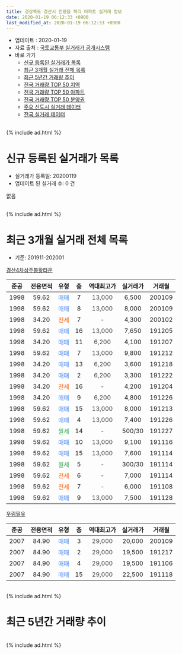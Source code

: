 ```yaml
---
title: 경상북도 경산시 진량읍 북리 아파트 실거래 정보
date: 2020-01-19 06:12:33 +0900
last_modified_at: 2020-01-19 06:12:33 +0900
---
```


* 업데이트 : 2020-01-19
* 자료 출처 : [국토교통부 실거래가 공개시스템](http://rt.molit.go.kr)
* 바로 가기
    * [신규 등록된 실거래가 목록](#신규-등록된-실거래가-목록)
    * [최근 3개월 실거래 전체 목록](#최근-3개월-실거래-전체-목록)
    * [최근 5년간 거래량 추이](#최근-5년간-거래량-추이)
    * [전국 거래량 TOP 50 지역](https://apt-info.github.io/apt-trade-info/최근-3개월-전국에서-가장-거래가-많이-발생한-지역)
    * [전국 거래량 TOP 50 아파트](https://apt-info.github.io/apt-trade-info/최근-3개월-전국에서-가장-거래가-많이-발생한-아파트)
    * [전국 거래량 TOP 50 분양권](https://apt-info.github.io/apt-trade-info/최근-3개월-전국에서-가장-거래가-많이-발생한-분양권)
    * [주요 신도시 실거래 데이터](https://apt-info.github.io/apt-trade-info/주요-신도시)
    * [전국 실거래 데이터](https://apt-info.github.io/apt-trade-info/전국)
<br>
{% include ad.html %}
<br>

# 신규 등록된 실거래가 목록
* 실거래가 등록일: 20200119
* 업데이트 된 실거래 수: 0 건

없음

<br>
{% include ad.html %}
<br>

# 최근 3개월 실거래 전체 목록
* 기준: 201911-202001


[경산4차삼주봉황타운](https://search.naver.com/search.naver?query=%EA%B2%BD%EC%83%81%EB%B6%81%EB%8F%84+%EA%B2%BD%EC%82%B0%EC%8B%9C+%EC%A7%84%EB%9F%89%EC%9D%8D+%EB%B6%81%EB%A6%AC+%EA%B2%BD%EC%82%B04%EC%B0%A8%EC%82%BC%EC%A3%BC%EB%B4%89%ED%99%A9%ED%83%80%EC%9A%B4)

|준공|전용면적|유형|층|역대최고가|실거래가|거래월|
|:---:|:---:|:---:|:---:|:---:|:---:|:---:|
|1998|59.62|<span style="color:#4285f3">매매</span>|7|<span style="color:#444444">13,000</span>|6,500|200109|
|1998|59.62|<span style="color:#4285f3">매매</span>|8|<span style="color:#444444">13,000</span>|8,000|200109|
|1998|34.20|<span style="color:#ff5a00">전세</span>|7|<span style="color:#444444">-</span>|4,300|200102|
|1998|59.62|<span style="color:#4285f3">매매</span>|16|<span style="color:#444444">13,000</span>|7,650|191205|
|1998|34.20|<span style="color:#4285f3">매매</span>|11|<span style="color:#444444">6,200</span>|4,100|191207|
|1998|59.62|<span style="color:#4285f3">매매</span>|7|<span style="color:#444444">13,000</span>|9,800|191212|
|1998|34.20|<span style="color:#4285f3">매매</span>|13|<span style="color:#444444">6,200</span>|3,600|191218|
|1998|34.20|<span style="color:#4285f3">매매</span>|2|<span style="color:#444444">6,200</span>|3,300|191222|
|1998|34.20|<span style="color:#ff5a00">전세</span>|16|<span style="color:#444444">-</span>|4,200|191204|
|1998|34.20|<span style="color:#4285f3">매매</span>|9|<span style="color:#444444">6,200</span>|4,800|191226|
|1998|59.62|<span style="color:#4285f3">매매</span>|15|<span style="color:#444444">13,000</span>|8,000|191213|
|1998|59.62|<span style="color:#4285f3">매매</span>|4|<span style="color:#444444">13,000</span>|7,400|191226|
|1998|59.62|<span style="color:#34a853">월세</span>|14|<span style="color:#444444">-</span>|500/30|191227|
|1998|59.62|<span style="color:#4285f3">매매</span>|10|<span style="color:#444444">13,000</span>|9,100|191116|
|1998|59.62|<span style="color:#4285f3">매매</span>|15|<span style="color:#444444">13,000</span>|7,600|191114|
|1998|59.62|<span style="color:#34a853">월세</span>|5|<span style="color:#444444">-</span>|300/30|191114|
|1998|59.62|<span style="color:#ff5a00">전세</span>|6|<span style="color:#444444">-</span>|7,000|191114|
|1998|59.62|<span style="color:#ff5a00">전세</span>|7|<span style="color:#444444">-</span>|6,000|191108|
|1998|59.62|<span style="color:#4285f3">매매</span>|9|<span style="color:#444444">13,000</span>|7,500|191128|

[우림필유](https://search.naver.com/search.naver?query=%EA%B2%BD%EC%83%81%EB%B6%81%EB%8F%84+%EA%B2%BD%EC%82%B0%EC%8B%9C+%EC%A7%84%EB%9F%89%EC%9D%8D+%EB%B6%81%EB%A6%AC+%EC%9A%B0%EB%A6%BC%ED%95%84%EC%9C%A0)

|준공|전용면적|유형|층|역대최고가|실거래가|거래월|
|:---:|:---:|:---:|:---:|:---:|:---:|:---:|
|2007|84.90|<span style="color:#4285f3">매매</span>|3|<span style="color:#444444">29,000</span>|20,000|200109|
|2007|84.90|<span style="color:#4285f3">매매</span>|2|<span style="color:#444444">29,000</span>|19,500|191217|
|2007|84.90|<span style="color:#4285f3">매매</span>|4|<span style="color:#444444">29,000</span>|19,500|191106|
|2007|84.90|<span style="color:#4285f3">매매</span>|15|<span style="color:#444444">29,000</span>|22,500|191118|


<br>
{% include ad.html %}
<br>

# 최근 5년간 거래량 추이


<div style="width:100%;">
    <canvas id="deal_progress" height="200"></canvas>
</div>

<script>
new Chart(document.getElementById("deal_progress"), {
    type: 'line',
    data: {
        labels: ['201501','201502','201503','201504','201505','201506','201507','201508','201509','201510','201511','201512','201601','201602','201603','201604','201605','201606','201607','201608','201609','201610','201611','201612','201701','201702','201703','201704','201705','201706','201707','201708','201709','201710','201711','201712','201801','201802','201803','201804','201805','201806','201807','201808','201809','201810','201811','201812','201901','201902','201903','201904','201905','201906','201907','201908','201909','201910','201911','201912','202001'],
        datasets: [{
            label: '매매',
            pointRadius: 1,
            data: [16, 14, 27, 15, 16, 11, 9, 12, 12, 9, 12, 7, 11, 6, 5, 11, 7, 10, 6, 6, 11, 9, 8, 5, 6, 8, 11, 4, 10, 3, 7, 17, 18, 4, 6, 4, 6, 4, 13, 9, 2, 5, 7, 4, 7, 9, 4, 5, 5, 6, 9, 5, 4, 8, 11, 10, 4, 7, 5, 9, 3],
            borderColor: "rgba(255, 201, 14, 1)",
            backgroundColor: "rgba(255, 201, 14, 0.5)",
            fill: false,
            lineTension: 0
        },{
            label: '전월세',
            pointRadius: 1,
            data: [9, 4, 6, 4, 3, 5, 8, 3, 3, 5, 4, 4, 9, 5, 4, 2, 8, 7, 3, 5, 8, 5, 4, 7, 4, 4, 5, 2, 1, 4, 2, 4, 2, 1, 1, 2, 1, 4, 5, 4, 3, 5, 2, 3, 3, 4, 4, 3, 8, 3, 3, 11, 5, 6, 4, 3, 3, 2, 3, 2, 1],
            borderColor: "rgba(0, 141, 185, 1)",
            backgroundColor: "rgba(0, 141, 185, 0.5)",
            fill: false,
            lineTension: 0
        }
        ]
    },
    options: {
        responsive: true,
        title: {
            display: false
        },
        tooltips: {
            mode: 'index',
            intersect: false
        },
        hover: {
            mode: 'nearest',
            intersect: true
        },
        scales: {
            xAxes: [{
                display: true,
                scaleLabel: {
                    display: true,
                    labelString: '년/월'
                }
            }],
            yAxes: [{
                display: true,
                ticks: {
                    suggestedMin: 0,
                },
                scaleLabel: {
                    display: true,
                    labelString: '실거래 수'
                }
            }]
        }
    }
});

</script>


<br>
{% include ad.html %}
<br>

